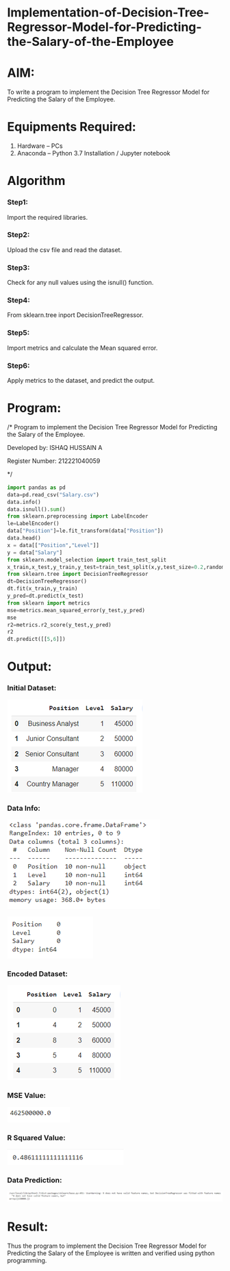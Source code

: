 # Implementation-of-Decision-Tree-Regressor-Model-for-Predicting-the-Salary-of-the-Employee

# AIM:
To write a program to implement the Decision Tree Regressor Model for Predicting the Salary of the Employee.

# Equipments Required:
1. Hardware – PCs
2. Anaconda – Python 3.7 Installation / Jupyter notebook

# Algorithm
### Step1:
Import the required libraries.
### Step2:
Upload the csv file and read the dataset.
### Step3: 
Check for any null values using the isnull() function.
### Step4:
From sklearn.tree inport DecisionTreeRegressor.
### Step5: 
Import metrics and calculate the Mean squared error.
### Step6: 
Apply metrics to the dataset, and predict the output.

# Program:
/*
Program to implement the Decision Tree Regressor Model for Predicting the Salary of the Employee.

Developed by: ISHAQ HUSSAIN A

Register Number: 212221040059

*/
```python
import pandas as pd
data=pd.read_csv("Salary.csv")
data.info()
data.isnull().sum()
from sklearn.preprocessing import LabelEncoder
le=LabelEncoder()
data["Position"]=le.fit_transform(data["Position"])
data.head()
x = data[["Position","Level"]]
y = data["Salary"]
from sklearn.model_selection import train_test_split
x_train,x_test,y_train,y_test=train_test_split(x,y,test_size=0.2,random_state=2)
from sklearn.tree import DecisionTreeRegressor
dt=DecisionTreeRegressor()
dt.fit(x_train,y_train)
y_pred=dt.predict(x_test)
from sklearn import metrics
mse=metrics.mean_squared_error(y_test,y_pred)
mse
r2=metrics.r2_score(y_test,y_pred)
r2
dt.predict([[5,6]])
```
# Output:
### Initial Dataset:
![](./o1.png)
### Data Info:
![](./o2.png)

![](./o3.png)
### Encoded Dataset:
![](./o4.png)
### MSE Value:
![](./o5.png)
### R Squared Value:
![](./o6.png)
### Data Prediction:
![](./o7.png)


# Result:
Thus the program to implement the Decision Tree Regressor Model for Predicting the Salary of the Employee is written and verified using python programming.
